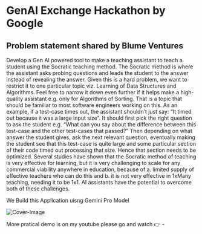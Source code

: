 # GenAI Exchange Hackathon by Google

## Problem statement shared by Blume Ventures
Develop a Gen AI powered tool to make a teaching assistant to teach a student using the Socratic teaching method. The Socratic method is where the assistant asks probing questions and leads the student to the answer instead of revealing the answer. Given this is a hard problem, we want to restrict it to one particular topic viz. Learning of Data Structures and Algorithms. Feel free to narrow it down even further if it helps make a high-quality assistant e.g. only for Algorithms of Sorting. That is a topic that should be familiar to most software engineers working on this. As an example, if a test-case times out, the assistant shouldn’t just say: “It timed out because it was a large input size”. It should first pick the right question to ask the student e.g. “What can you say about the difference between this test-case and the other test-cases that passed?” Then depending on what answer the student gives, ask the next relevant question, eventually making the student see that this test-case is quite large and some particular section of their code timed out processing that size. Hence that section needs to be optimized. Several studies have shown that the Socratic method of teaching is very effective for learning, but it is very challenging to scale for any commercial viability anywhere in education, because of a. limited supply of effective teachers who can do this and b. it is not very effective in 1xMany teaching, needing it to be 1x1. AI assistants have the potential to overcome both of these challenges.

We Build this Application uisng Gemini Pro Model

![Cover-Image](https://github.com/user-attachments/assets/322e2f5b-828e-4a0c-9a65-e21967ab4ea9)

More pratical demo is on my youtube please go and watch 👉 - 
